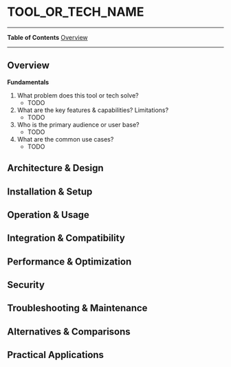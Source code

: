# TOOL_OR_TECH_NAME

---
**Table of Contents**
[Overview](#overview)

---
## Overview
**Fundamentals**
1. What problem does this tool or tech solve?
    - TODO
2. What are the key features & capabilities? Limitations?
    - TODO
3. Who is the primary audience or user base?
    - TODO
4. What are the common use cases?
    - TODO

## Architecture & Design

## Installation & Setup

## Operation & Usage

## Integration & Compatibility

## Performance & Optimization

## Security

## Troubleshooting & Maintenance

## Alternatives & Comparisons

## Practical Applications